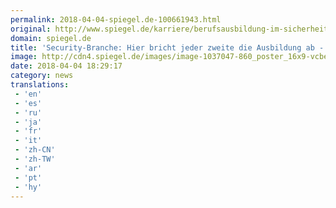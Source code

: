 ```yaml
---
permalink: 2018-04-04-spiegel.de-100661943.html
original: http://www.spiegel.de/karriere/berufsausbildung-im-sicherheitsdienst-als-abbrecher-spitze-a-1201182.html#ref=rss
domain: spiegel.de
title: 'Security-Branche: Hier bricht jeder zweite die Ausbildung ab - SPIEGEL ONLINE - KarriereSPIEGEL'
image: http://cdn4.spiegel.de/images/image-1037047-860_poster_16x9-vcbe-1037047.jpg
date: 2018-04-04 18:29:17
category: news
translations: 
 - 'en'
 - 'es'
 - 'ru'
 - 'ja'
 - 'fr'
 - 'it'
 - 'zh-CN'
 - 'zh-TW'
 - 'ar'
 - 'pt'
 - 'hy'
---
```


